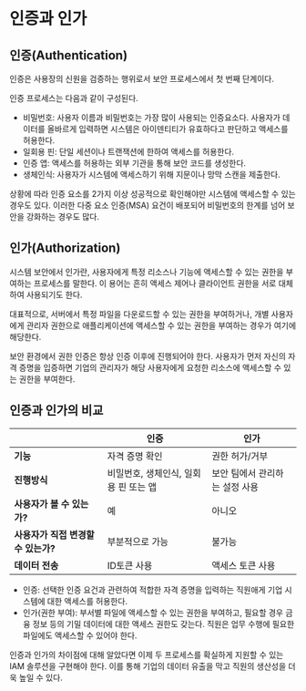 # 인증과 인가

## 인증(Authentication)

인증은 사용장의 신원을 검증하는 행위로서 보안 프로세스에서 첫 번째 단계이다.

인증 프로세스는 다음과 같이 구성된다.

- 비밀번호: 사용자 이름과 비밀번호는 가장 많이 사용되는 인증요소다. 사용자가 데이터를 올바르게 입력하면 시스템은 아이덴티티가 유효하다고 판단하고 액세스를 허용한다.
- 일회용 핀: 단일 세션이나 트랜잭션에 한하여 액세스를 허용한다.
- 인증 앱: 액세스를 허용하는 외부 기관을 통해 보안 코드를 생성한다.
- 생체인식: 사용자가 시스템에 액세스하기 위해 지문이나 망막 스캔을 제출한다.

상황에 따라 인증 요소를 2가지 이상 성공적으로 확인해야만 시스템에 액세스할 수 있는 경우도 있다. 이러한 다중 요소 인증(MSA) 요건이 배포되어 비밀번호의 한계를 넘어 보안을 강화하는 경우도 많다.

## 인가(Authorization)

시스템 보안에서 인가란, 사용자에게 특정 리소스나 기능에 액세스할 수 있는 권한을 부여하는 프로세스를 말한다. 이 용어는 흔히 액세스 제어나 클라이언트 권한을 서로 대체하여 사용되기도 한다.

대표적으로, 서버에서 특정 파일을 다운로드할 수 있는 권한을 부여하거나, 개별 사용자에게 관리자 권한으로 애플리케이션에 액세스할 수 있는 권한을 부여하는 경우가 여기에 해당한다.

보안 환경에서 권한 인증은 항상 인증 이후에 진행되어야 한다. 사용자가 먼저 자신의 자격 증명을 입증하면 기업의 관리자가 해당 사용자에게 요청한 리소스에 액세스할 수 있는 권한을 부여한다. 

## 인증과 인가의 비교


|                                | 인증                                  | 인가                           |
| ------------------------------- | ------------------------------------- | ------------------------------ |
| **기능**                            | 자격 증명 확인                        | 권한 허가/거부                 |
| **진행방식**                        | 비밀번호, 생체인식, 일회용 핀 또는 앱 | 보안 팀에서 관리하는 설정 사용 |
| **사용자가 볼 수 있는가?**          | 예                                    | 아니오                         |
| **사용자가 직접 변경할 수 있는가?** | 부분적으로 가능                       | 불가능                         |
| **데이터 전송**                     | ID토큰 사용                           | 액세스 토큰 사용               |

- 인증: 선택한 인증 요건과 관련하여 적합한 자격 증명을 입력하는 직원애게 기업 시스템에 대한 액세스를 허용한다.
- 인가(권한 부여): 부서별 파일에 액세스할 수 있는 권한을 부여하고, 필요할 경우 금융 정보 등의 기밀 데이터에 대한 액세스 권한도 갖는다. 직원은 업무 수행에 필요한 파일에도 액세스할 수 있어야 한다.

인증과 인가의 차이점에 대해 알았다면 이제 두 프로세스를 확실하게 지원할 수 있는 IAM 솔루션을 구현해야 한다. 이를 통해 기업의 데이터 유출을 막고 직원의 생산성을 더욱 높일 수 있다.